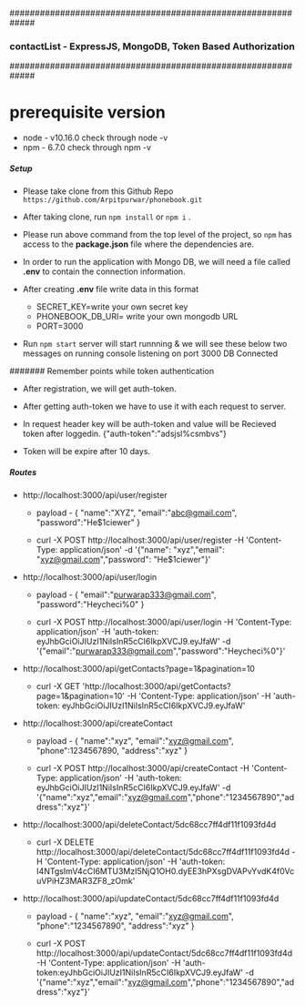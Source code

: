 #############################################################
###   contactList - ExpressJS, MongoDB, Token Based Authorization  ###
#############################################################

# prerequisite version
- node - v10.16.0  check through node -v 
- npm - 6.7.0  check through npm -v

##### Setup
- Please take clone from this Github Repo `https://github.com/Arpitpurwar/phonebook.git`
- After taking clone, run `npm install` or `npm i` .
- Please run above command from the top level of the project, so ``npm`` has access to
    the **package.json** file where the dependencies are. 
- In order to run the application with Mongo DB, we will need a file called **.env**
    to contain the connection information.
- After creating **.env** file write data in this format
    - SECRET_KEY=write your own secret key
    - PHONEBOOK_DB_URI= write your own mongodb URL
    - PORT=3000

- Run `npm start` server will start runnning & we will see these below two messages on running console
listening on port 3000
DB Connected


####### Remember points while token authentication
- After registration, we will get auth-token.
- After getting auth-token we have to use it with each request to server.
- In request header key will be auth-token and value will be Recieved token after loggedin.
{"auth-token":"adsjsl%csmbvs"}

- Token will be expire after 10 days.


##### Routes
 - http://localhost:3000/api/user/register
     - payload - {
	    "name":"XYZ",
	    "email":"abc@gmail.com",
	    "password":"He$1ciewer"
        } 

    - curl -X POST http://localhost:3000/api/user/register -H 'Content-Type: application/json' -d '{"name": "xyz","email": "xyz@gmail.com","password": "He$1ciewer"}'
 
 - http://localhost:3000/api/user/login
     - payload - {
	    "email":"purwarap333@gmail.com",
	    "password":"Heycheci%0"
        }
    
     - curl -X POST http://localhost:3000/api/user/login -H 'Content-Type: application/json' -H 'auth-token:   eyJhbGciOiJIUzI1NiIsInR5cCI6IkpXVCJ9.eyJfaW' -d '{"email":"purwarap333@gmail.com","password":"Heycheci%0"}'

 - http://localhost:3000/api/getContacts?page=1&pagination=10
 
    - curl -X GET 'http://localhost:3000/api/getContacts?page=1&pagination=10' -H 'Content-Type: application/json' -H 'auth-token:   eyJhbGciOiJIUzI1NiIsInR5cCI6IkpXVCJ9.eyJfaW' 

 - http://localhost:3000/api/createContact
     - payload - {
	    "name":"xyz",
	    "email":"xyz@gmail.com",
        "phone":1234567890,
	    "address":"xyz"
        } 

    - curl -X POST http://localhost:3000/api/createContact -H 'Content-Type: application/json' -H 'auth-token:              eyJhbGciOiJIUzI1NiIsInR5cCI6IkpXVCJ9.eyJfaW' -d '{"name":"xyz","email":"xyz@gmail.com","phone":"1234567890","address":"xyz"}'

 - http://localhost:3000/api/deleteContact/5dc68cc7ff4df11f1093fd4d
    - curl -X DELETE http://localhost:3000/api/deleteContact/5dc68cc7ff4df11f1093fd4d -H 'Content-Type: application/json' -H 'auth-token: I4NTgsImV4cCI6MTU3MzI5NjQ1OH0.dyEE3hPXsgDVAPvYvdK4f0VcuVPiHZ3MAR3ZF8_zOmk' 

 - http://localhost:3000/api/updateContact/5dc68cc7ff4df11f1093fd4d
     - payload - {
	    "name":"xyz",
	    "email":"xyz@gmail.com",
        "phone":"1234567890",
	    "address":"xyz"
        } 

    - curl -X POST http://localhost:3000/api/updateContact/5dc68cc7ff4df11f1093fd4d -H 'Content-Type: application/json' -H 'auth-token:eyJhbGciOiJIUzI1NiIsInR5cCI6IkpXVCJ9.eyJfaW' -d '{"name":"xyz","email":"xyz@gmail.com","phone":"1234567890","address":"xyz"}'
